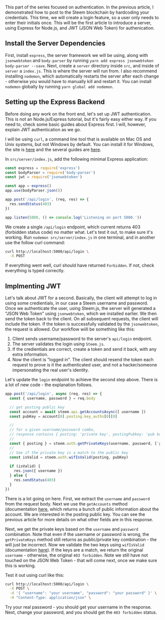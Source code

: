 This part of the series focused on authentication. In the previous article, I demonstrated how to post to the Steem blockchain by hardcoding your credentials. This time, we will create a login feature, so a user only needs to enter their initials once. This will be the first article to introduce a server, using Express for Node.js, and JWT (JSON Web Token) for authenication.

## Install the Server Dependencies

First, install `express`, the server framework we will be using, along with `jsonwebtoken` and `body-parser` by running `yarn add express jsonwebtoken body-parser --save`. Next, create a `server` directory inside `src`, and inside of `server` a `index.js`. This is where the server will run from. I also recommend installing `nodemon`, which automatically restarts the server after each change - otherwise you would have to manually kill and restart it. You can install `nodemon` globally by running `yarn global add nodemon`.

## Setting up the Express Backend

Before doing any work on the front end, let's set up JWT authentication. This is not an Node.js/Express tutorial, but it's fairly easy either way. If you need to, check some basic guides about Express first. I will, however, explain JWT authentication as we go.

I will be using `curl`, a command line tool that is available on Mac OS and Unix systems, but not Windows by default. You can install it for Windows, the site is [here](https://curl.haxx.se/download.html) and the several guides are [here](https://stackoverflow.com/questions/9507353/how-do-i-install-set-up-and-use-curl-on-windows).

In `src/server/index.js`, add the following minimal Express application:

```js
const express = require('express')
const bodyParser = require('body-parser')
const jwt = require('jsonwebtoken')

const app = express()
app.use(bodyParser.json())

app.post('/api/login', (req, res) => {
  res.sendStatus(403)
})

app.listen(5000, () => console.log('Listening on port 5000.'))
```

We create a single `/api/login` endpoint, which current returns 403 (forbidden status code) no matter what. Let's test it out, to make sure it's working. Run `nodemon src/server/index.js` in one terminal, and in another use the follow curl command:

```sh
curl http://localhost:5000/api/login \
  -X POST 
```

If everything went well, curl should have returned `Forbidden`. If not, check everything is typed correctly.

## Implmenting JWT

Let's talk about JWT for a second. Basically, the client will attempt to log in using some credientials, in our case a Steem username and password. Once we authenticate the user, using Steem.js, the server will generated a "JSON Web Token" using `jsonwebtoken`, which we installed earlier. We then send the token back to the client. On all subsequent requests, the client will include the token. If the token is successfully validated by the `jsonwebtoken`, the request is allowed. Our workflow wiill be something like this:

1. Client sends username/password to the server's `api/login` endpoint.
2. The server validates the login using `Steem.js`. 
3. If the credientials are correct, create a token and send it back, with any extra information.
4. Now the client is "logged in". The client should resend the token each request to prove is it the authenticated user, and not a hacker/someone impersonating the real user's identity.

Let's update the `login` endpoint to achieve the second step above. There is a lot of new code - the explanation follows.

```js
app.post('/api/login', async (req, res) => {
  const { username, password } = req.body 

  // get posting public key
  const account = await steem.api.getAccountsAsync([ username ])
  const pubKey = account[0].posting.key_auths[0][0]

  // 
  // for a given username/password combo,
  // response contains { posting: 'private key', postingPubkey: 'pub key' }
  // 
  const { posting } = steem.auth.getPrivateKeys(username, password, ['posting'])
  //
  // See if the private key is a match to the public key
  const isValid = steem.auth.wifIsValid(posting, pubKey)
   
  if (isValid) {
    res.json({ username })
  } else {
    res.sendStatus(403)
  }
})
```

There is a lot going on here. First, we extract the `username` and `password` from the request body. Next we use the `getAccounts` method (documentation [here](https://github.com/steemit/steem-js/tree/master/doc#get-accounts), which returns a bunch of public information about the account. We are interested in the posting public key. You can see the previous article for more details on what other fields are in this response.

Next, we get the private keys based on the `username` and `password` combination. Note that even if the username or password is wrong, the `getPrivateKeys` method still returns as public/private key combination - the will just be incorrect. Now we validate the two keys using `wifIsValid` (documentation [here](https://github.com/steemit/steem-js/tree/master/doc#wif-is-valid)). If the keys are a match, we return the original `username` - otherwise, the original `403 forbidden`. Note we still have not touched on the JSON Web Token - that will come next, once we make sure this is working.

Test it out using curl like this:

```sh
curl http://localhost:5000/api/login \
  -X POST \
  -d '{ "username": "your username", "password": "your password" }' \
  -H "Content-Type: application/json" \
```

Try your real password - you should get your username in the response. Next, change your password, and you should get the `403 forbidden` status.
